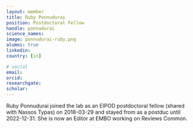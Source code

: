 ```yaml
---
layout: member
title: Ruby Ponnudurai
position: Postdoctoral Fellow
handle: ponnudurai
science_names:
image: ponnudurai-ruby.png
alumni: true
linkedin:
country: [in]

# social
email:
orcid:
researchgate:
scholar:
---
```


Ruby Ponnudurai joined the lab as an EIPOD postdoctoral fellow (shared with Nassos Typas) on 2018-03-29 and stayed from as a postduc until 2022-12-31. She is now an Editor at EMBO working on Reviews Common.
